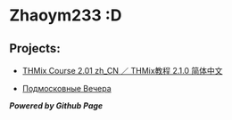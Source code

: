 # Zhaoym233 :D

## Projects:

- [THMix Course 2.01 zh_CN ／ THMix教程 2.1.0 简体中文](https://zhaoym233.github.io/thmixCourse)

- [Подмосковные Вечера](https://zhaoym233.github.io/moskau)

***Powered by Github Page***
